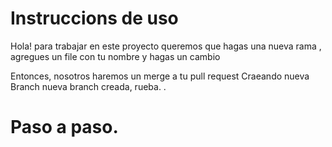 # Instruccions de uso

Hola! para trabajar en este proyecto queremos que hagas una nueva rama , agregues un file con tu nombre y hagas un cambio

Entonces, nosotros haremos un merge a tu pull request
Craeando nueva Branch
nueva branch creada, rueba.
.

# Paso a paso.


